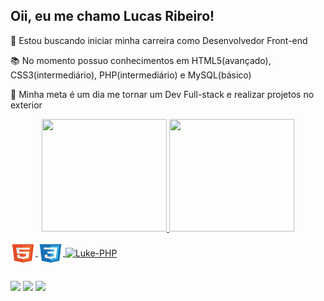 <h2>Oii, eu me chamo Lucas Ribeiro!</h2>
<p>🌟 Estou buscando iniciar minha carreira como Desenvolvedor Front-end</p>
<p>📚 No momento possuo conhecimentos em HTML5(avançado), CSS3(intermediário), PHP(intermediário) e MySQL(básico)</p>
<p>🎯 Minha meta é um dia me tornar um Dev Full-stack e realizar projetos no exterior</p>

<div align="center">
  <a href="https://github.com/LukeR0C">
  <img height="180em" width="200em" src="https://github-readme-stats.vercel.app/api?username=LukeR0C&show_icons=true&theme=gruvbox&include_all_commits=true&count_private=true"/>
  <img height="180em" width="200em" src="https://github-readme-stats.vercel.app/api/top-langs/?username=LukeR0C&layout=compact&langs_count=7&theme=gruvbox"/>
</div>
<div style="display: inline_block"><br>
  <img align="center" alt="Luke-HTML" height="30" width="40" src="https://raw.githubusercontent.com/devicons/devicon/master/icons/html5/html5-original.svg">
  <img align="center" alt="Luke-CSS" height="30" width="40" src="https://raw.githubusercontent.com/devicons/devicon/master/icons/css3/css3-original.svg">
  <img align="center" alt="Luke-PHP" height="40" width="50" src="https://cdn.jsdelivr.net/gh/devicons/devicon/icons/php/php-plain.svg">
</div>
  
  ##
 
<div> 
  <a href="https://instagram.com/lukeroc_" target="_blank"><img src="https://img.shields.io/badge/-Instagram-%23E4405F?style=for-the-badge&logo=instagram&logoColor=white" target="_blank"></a>
  <a href="https://discord.gg/agxzStdcR" target="_blank"><img src="https://img.shields.io/badge/Discord-7289DA?style=for-the-badge&logo=discord&logoColor=white" target="_blank"></a> 
  <a href="mailto:lucasribeiroctt@gmail.com"><img src="https://img.shields.io/badge/-Gmail-%23333?style=for-the-badge&logo=gmail&logoColor=white&color=red" target="_blank"></a>
  
 
</div>
